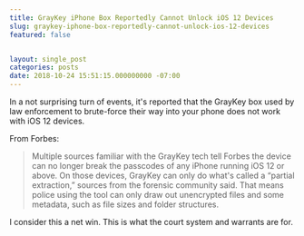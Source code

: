 ```yaml
---
title: GrayKey iPhone Box Reportedly Cannot Unlock iOS 12 Devices
slug: graykey-iphone-box-reportedly-cannot-unlock-ios-12-devices
featured: false


layout: single_post
categories: posts
date: 2018-10-24 15:51:15.000000000 -07:00
---
```


In a not surprising turn of events, it's reported that the GrayKey box used by law enforcement to brute-force their way into your phone does not work with iOS 12 devices.

From Forbes:

> Multiple sources familiar with the GrayKey tech tell Forbes the device can no longer break the passcodes of any iPhone running iOS 12 or above. On those devices, GrayKey can only do what's called a “partial extraction,” sources from the forensic community said. That means police using the tool can only draw out unencrypted files and some metadata, such as file sizes and folder structures.

I consider this a net win. This is what the court system and warrants are for.

